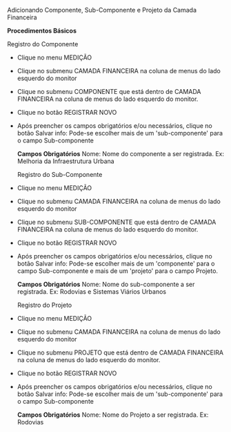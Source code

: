 Adicionando Componente, Sub-Componente e Projeto da Camada Financeira

<b>Procedimentos Básicos</b>

  Registro do Componente
  
* Clique no menu MEDIÇÃO
* Clique no submenu CAMADA FINANCEIRA na coluna de menus do lado esquerdo do monitor
* Clique no submenu COMPONENTE que está dentro de CAMADA FINANCEIRA na coluna de menus do lado esquerdo do monitor.
* Clique no botão REGISTRAR NOVO
* Após preencher os campos obrigatórios e/ou necessários, clique no botão Salvar
  info: Pode-se escolher mais de um 'sub-componente' para o campo Sub-componente

  <b>Campos Obrigatórios</b>
  Nome: Nome do componente a ser registrada.
  Ex: Melhoria da Infraestrutura Urbana
  
  Registro do Sub-Componente
  
* Clique no menu MEDIÇÃO
* Clique no submenu CAMADA FINANCEIRA na coluna de menus do lado esquerdo do monitor
* Clique no submenu SUB-COMPONENTE que está dentro de CAMADA FINANCEIRA na coluna de menus do lado esquerdo do monitor.
* Clique no botão REGISTRAR NOVO
* Após preencher os campos obrigatórios e/ou necessários, clique no botão Salvar
  info: Pode-se escolher mais de um 'componente' para o campo Sub-componente e mais de um 'projeto' para o campo Projeto.

  <b>Campos Obrigatórios</b>
  Nome: Nome do sub-componente a ser registrada.
  Ex: Rodovias e Sistemas Viários Urbanos
  
  Registro do Projeto
  
* Clique no menu MEDIÇÃO
* Clique no submenu CAMADA FINANCEIRA na coluna de menus do lado esquerdo do monitor
* Clique no submenu PROJETO que está dentro de CAMADA FINANCEIRA na coluna de menus do lado esquerdo do monitor.
* Clique no botão REGISTRAR NOVO
* Após preencher os campos obrigatórios e/ou necessários, clique no botão Salvar
  info: Pode-se escolher mais de um 'sub-componente' para o campo Sub-componente

  <b>Campos Obrigatórios</b>
  Nome: Nome do Projeto a ser registrada.
  Ex: Rodovias
